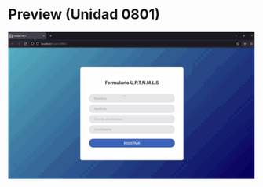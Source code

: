 # Preview (Unidad 0801)
<div align="center">
  <img title="Preview.gif" src="https://raw.githubusercontent.com/obxsgtgikryv/alexander0801/main/preview.gif"/>
</div>